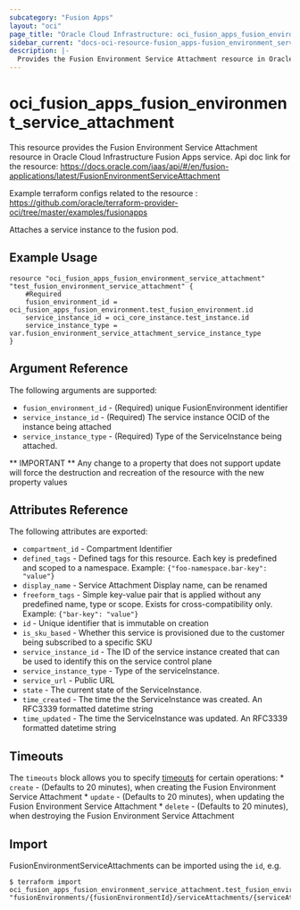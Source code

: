 ```yaml
---
subcategory: "Fusion Apps"
layout: "oci"
page_title: "Oracle Cloud Infrastructure: oci_fusion_apps_fusion_environment_service_attachment"
sidebar_current: "docs-oci-resource-fusion_apps-fusion_environment_service_attachment"
description: |-
  Provides the Fusion Environment Service Attachment resource in Oracle Cloud Infrastructure Fusion Apps service
---
```


# oci_fusion_apps_fusion_environment_service_attachment
This resource provides the Fusion Environment Service Attachment resource in Oracle Cloud Infrastructure Fusion Apps service.
Api doc link for the resource: https://docs.oracle.com/iaas/api/#/en/fusion-applications/latest/FusionEnvironmentServiceAttachment

Example terraform configs related to the resource : https://github.com/oracle/terraform-provider-oci/tree/master/examples/fusionapps

Attaches a service instance to the fusion pod.


## Example Usage

```hcl
resource "oci_fusion_apps_fusion_environment_service_attachment" "test_fusion_environment_service_attachment" {
	#Required
	fusion_environment_id = oci_fusion_apps_fusion_environment.test_fusion_environment.id
	service_instance_id = oci_core_instance.test_instance.id
	service_instance_type = var.fusion_environment_service_attachment_service_instance_type
}
```

## Argument Reference

The following arguments are supported:

* `fusion_environment_id` - (Required) unique FusionEnvironment identifier
* `service_instance_id` - (Required) The service instance OCID of the instance being attached
* `service_instance_type` - (Required) Type of the ServiceInstance being attached.


** IMPORTANT **
Any change to a property that does not support update will force the destruction and recreation of the resource with the new property values

## Attributes Reference

The following attributes are exported:

* `compartment_id` - Compartment Identifier
* `defined_tags` - Defined tags for this resource. Each key is predefined and scoped to a namespace. Example: `{"foo-namespace.bar-key": "value"}` 
* `display_name` - Service Attachment Display name, can be renamed
* `freeform_tags` - Simple key-value pair that is applied without any predefined name, type or scope. Exists for cross-compatibility only. Example: `{"bar-key": "value"}` 
* `id` - Unique identifier that is immutable on creation
* `is_sku_based` - Whether this service is provisioned due to the customer being subscribed to a specific SKU
* `service_instance_id` - The ID of the service instance created that can be used to identify this on the service control plane
* `service_instance_type` - Type of the serviceInstance.
* `service_url` - Public URL
* `state` - The current state of the ServiceInstance.
* `time_created` - The time the the ServiceInstance was created. An RFC3339 formatted datetime string
* `time_updated` - The time the ServiceInstance was updated. An RFC3339 formatted datetime string

## Timeouts

The `timeouts` block allows you to specify [timeouts](https://registry.terraform.io/providers/oracle/oci/latest/docs/guides/changing_timeouts) for certain operations:
	* `create` - (Defaults to 20 minutes), when creating the Fusion Environment Service Attachment
	* `update` - (Defaults to 20 minutes), when updating the Fusion Environment Service Attachment
	* `delete` - (Defaults to 20 minutes), when destroying the Fusion Environment Service Attachment


## Import

FusionEnvironmentServiceAttachments can be imported using the `id`, e.g.

```
$ terraform import oci_fusion_apps_fusion_environment_service_attachment.test_fusion_environment_service_attachment "fusionEnvironments/{fusionEnvironmentId}/serviceAttachments/{serviceAttachmentId}" 
```

